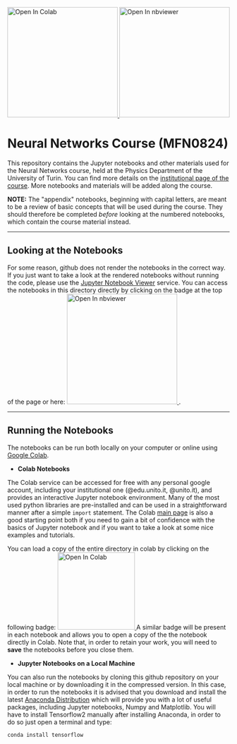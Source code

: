 <p>
<a href="https://colab.research.google.com/github/fmottes/unito-neural-networks/blob/master">
  <img src="https://colab.research.google.com/assets/colab-badge.svg" alt="Open In Colab" style="width:250px;"/>
  </a>

<a href="https://nbviewer.jupyter.org/github/fmottes/unito-neural-networks/">
  <img src="https://raw.githubusercontent.com/jupyter/design/master/logos/Badges/nbviewer_badge.svg" alt="Open In nbviewer" style="width:250px;"/>
</a>
</p>

# Neural Networks Course (MFN0824)

This repository contains the Jupyter notebooks and other materials used for the Neural Networks course, held at the Physics Department of the University of Turin. You can find more details on the [institutional page of the course](https://fisica.campusnet.unito.it/do/corsi.pl/Show?_id=6e6f). More notebooks and materials will be added along the course.

**NOTE:** The "appendix" notebooks, beginning with capital letters, are meant to be a review of basic concepts that will be used during the course. They should therefore be completed _before_ looking at the numbered notebooks, which contain the course material instead. 

---

## Looking at the Notebooks
For some reason, github does not render the notebooks in the correct way. If you just want to take a look at the rendered notebooks without running the code, please use the [Jupyter Notebook Viewer](https://nbviewer.jupyter.org/) service. You can access the notebooks in this directory directly by clicking on the badge at the top of the page or here:
<a href="https://nbviewer.jupyter.org/github/fmottes/unito-neural-networks/">
  <img src="https://raw.githubusercontent.com/jupyter/design/master/logos/Badges/nbviewer_badge.svg" alt="Open In nbviewer" style="width:250px;"/>
</a>.


---

## Running the Notebooks

The notebooks can be run both locally on your computer or online using [Google Colab](colab.research.google.com).

* **Colab Notebooks**

The Colab service can be accessed for free with any personal google account, including your institutional one (@edu.unito.it, @unito.it), and provides an interactive Jupyter notebook environment. Many of the most used python libraries are pre-installed and can be used in a straightforward manner after a simple `import` statement. The Colab [main page](colab.research.google.com) is also a good starting point both if you need to gain a bit of confidence with the basics of Jupyter notebook and if you want to take a look at some nice examples and tutorials.

You can load a copy of the entire directory in colab by clicking on the following badge:
<a href="https://colab.research.google.com/github/fmottes/unito-neural-networks/blob/master">
  <img src="https://colab.research.google.com/assets/colab-badge.svg" alt="Open In Colab" style="width:175px;"/>
</a>
A similar badge will be present in each notebook and allows you to open a copy of the the notebook directly in Colab. Note that, in order to retain your work, you will need to **save** the notebooks before you close them.


* **Jupyter Notebooks on a Local Machine**

You can also run the notebooks by cloning this github repository on your local machine or by downloading it in the compressed version. In this case, in order to run the notebooks it is advised that you download and install the latest [Anaconda Distribution](https://www.anaconda.com/distribution/) which will provide you with a lot of useful packages, including Jupyter notebooks, Numpy and Matplotlib. You will have to install Tensorflow2 manually after installing Anaconda, in order to do so just open a terminal and type:

`conda install tensorflow`
